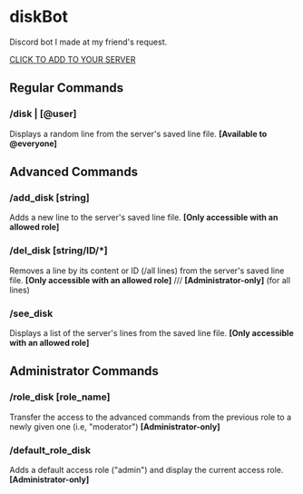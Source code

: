 # **diskBot**


Discord bot I made at my friend's request.

[CLICK TO ADD TO YOUR SERVER](https://discord.com/oauth2/authorize?client_id=1306356201017184298)


## Regular Commands

### /disk | [@user]
Displays a random line from the server's saved line file.
**[Available to @everyone]**

## Advanced Commands

### /add_disk [string]
Adds a new line to the server's saved line file.
**[Only accessible with an allowed role]**

### /del_disk [string/ID/*]
Removes a line by its content or ID (/all lines) from the server's saved line file.
**[Only accessible with an allowed role]** /// **[Administrator-only]** (for all lines)

### /see_disk
Displays a list of the server's lines from the saved line file.
**[Only accessible with an allowed role]**

## Administrator Commands

### /role_disk [role_name]
Transfer the access to the advanced commands from the previous role to a newly given one (i.e, "moderator")
**[Administrator-only]**

### /default_role_disk
Adds a default access role ("admin") and display the current access role.
**[Administrator-only]**
